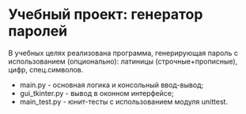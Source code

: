 # Учебный проект: генератор паролей

В учебных целях реализована программа, генерирующая пароль с использованием (опционально): латиницы (строчные+прописные), цифр, спец.символов.

* main.py - основная логика и консольный ввод-вывод;
* gui_tkinter.py - вывод в оконном интерфейсе;
* main_test.py - юнит-тесты с использованием модуля unittest.
